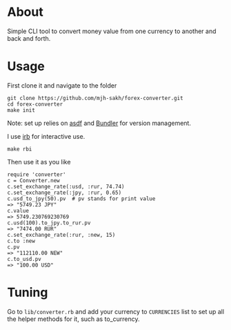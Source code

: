 # About
Simple CLI tool to convert money value from one currency to another and back and forth. 

# Usage
First clone it and navigate to the folder
```
git clone https://github.com/mjh-sakh/forex-converter.git
cd forex-converter
make init
```

Note: set up relies on [asdf](https://asdf-vm.com/) and [Bundler](https://bundler.io/) for version management.

I use [irb](https://github.com/ruby/irb) for interactive use. 

```
make rbi
```

Then use it as you like
```
require 'converter'
c = Converter.new
c.set_exchange_rate(:usd, :rur, 74.74)
c.set_exchange_rate(:jpy, :rur, 0.65)
c.usd_to_jpy(50).pv  # pv stands for print value
=> "5749.23 JPY"
c.value
=> 5749.230769230769
c.usd(100).to_jpy.to_rur.pv
=> "7474.00 RUR"
c.set_exchange_rate(:rur, :new, 15)
c.to :new
c.pv
=> "112110.00 NEW"
c.to_usd.pv
=> "100.00 USD"
```

# Tuning
Go to `lib/converter.rb` and add your currency to `CURRENCIES` list to set up all the helper methods for it, such as to_currency. 